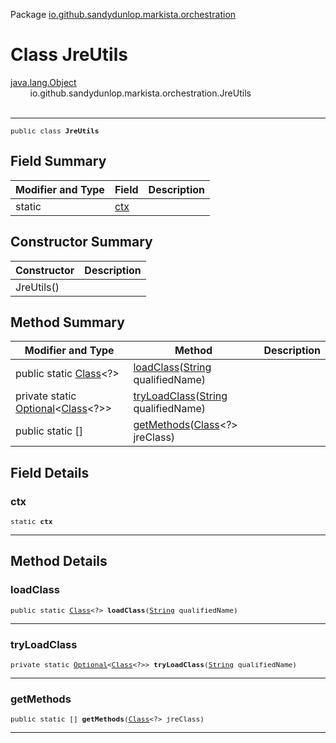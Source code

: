 Package [io.github.sandydunlop.markista.orchestration](index.md)

# Class JreUtils
[java.lang.Object](https://docs.oracle.com/en/java/javase/24/docs/api/java.base/java/lang/Object.html)<br/>
        io.github.sandydunlop.markista.orchestration.JreUtils<br/>
<br/>

----

<span style="font-family: monospace; font-size: 80%;">public class __JreUtils__</span>


## Field Summary

| Modifier and Type             | Field       | Description |
|-------------------------------|-------------|-------------|
| static [](../core/Context.md) | [ctx](#ctx) |             |



## Constructor Summary

| Constructor | Description |
|-------------|-------------|
| JreUtils()  |             |



## Method Summary

| Modifier and Type                                                                                                                                                                                              | Method                                                                                                                                    | Description |
|----------------------------------------------------------------------------------------------------------------------------------------------------------------------------------------------------------------|-------------------------------------------------------------------------------------------------------------------------------------------|-------------|
| public static [Class](https://docs.oracle.com/en/java/javase/24/docs/api/java.base/java/lang/Class.html)<?>                                                                                                    | [loadClass](#loadclass)([String](https://docs.oracle.com/en/java/javase/24/docs/api/java.base/java/lang/String.html) qualifiedName)       |             |
| private static [Optional](https://docs.oracle.com/en/java/javase/24/docs/api/java.base/java/util/Optional.html)<[Class](https://docs.oracle.com/en/java/javase/24/docs/api/java.base/java/lang/Class.html)<?>> | [tryLoadClass](#tryloadclass)([String](https://docs.oracle.com/en/java/javase/24/docs/api/java.base/java/lang/String.html) qualifiedName) |             |
| public static [](../model/MethodNode.md)[]                                                                                                                                                                     | [getMethods](#getmethods)([Class](https://docs.oracle.com/en/java/javase/24/docs/api/java.base/java/lang/Class.html)<?> jreClass)         |             |



## Field Details

### ctx

<span style="font-family: monospace; font-size: 80%;">static [](../core/Context.md) __ctx__</span>




---


## Method Details

### loadClass

<span style="font-family: monospace; font-size: 80%;">public static [Class](https://docs.oracle.com/en/java/javase/24/docs/api/java.base/java/lang/Class.html)<?> __loadClass__([String](https://docs.oracle.com/en/java/javase/24/docs/api/java.base/java/lang/String.html) qualifiedName)</span>




---

### tryLoadClass

<span style="font-family: monospace; font-size: 80%;">private static [Optional](https://docs.oracle.com/en/java/javase/24/docs/api/java.base/java/util/Optional.html)<[Class](https://docs.oracle.com/en/java/javase/24/docs/api/java.base/java/lang/Class.html)<?>> __tryLoadClass__([String](https://docs.oracle.com/en/java/javase/24/docs/api/java.base/java/lang/String.html) qualifiedName)</span>




---

### getMethods

<span style="font-family: monospace; font-size: 80%;">public static [](../model/MethodNode.md)[] __getMethods__([Class](https://docs.oracle.com/en/java/javase/24/docs/api/java.base/java/lang/Class.html)<?> jreClass)</span>




---

